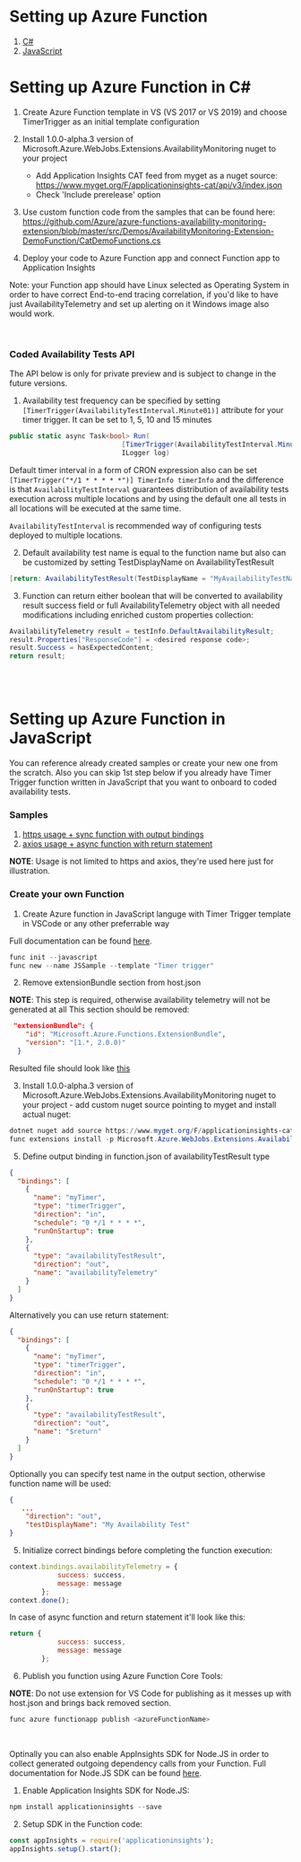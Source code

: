 # Setting up Azure Function

1. [C#](#Setting%20up%20Azure%20Function%20in%20C#)
2. [JavaScript](#Setting%20up%20Azure%20Function%20in%20JavaScript)


# Setting up Azure Function in C#

1) Create Azure Function template in VS (VS 2017 or VS 2019) and choose TimerTrigger as an initial template configuration

2) Install 1.0.0-alpha.3 version of Microsoft.Azure.WebJobs.Extensions.AvailabilityMonitoring nuget to your project
    - Add Application Insights CAT feed from myget as a nuget source:
    https://www.myget.org/F/applicationinsights-cat/api/v3/index.json 
    - Check 'Include prerelease' option
 

3) Use custom function code from the samples that can be found here:
https://github.com/Azure/azure-functions-availability-monitoring-extension/blob/master/src/Demos/AvailabilityMonitoring-Extension-DemoFunction/CatDemoFunctions.cs

4) Deploy your code to Azure Function app and connect Function app to Application Insights 

 Note: your Function app should have Linux selected as Operating System in order to have correct End-to-end tracing correlation, if you'd like to have just AvailabilityTelemetry and set up alerting on it Windows image also would work.


<br>

### Coded Availability Tests API

The API below is only for private preview and is subject to change in the future versions.

 
1) Availability test frequency can be specified by setting `[TimerTrigger(AvailabilityTestInterval.Minute01)]` attribute for your timer trigger. It can be set to 1, 5, 10 and 15 minutes

``` csharp
public static async Task<bool> Run(
                            [TimerTrigger(AvailabilityTestInterval.Minute01)] TimerInfo notUsed,
                            ILogger log)
```

Default timer interval in a form of CRON expression also can be set `[TimerTrigger("*/1 * * * * *")] TimerInfo timerInfo` and the difference is that `AvailabilityTestInterval` guarantees distribution of availability tests execution across multiple locations and by using the default one all tests in all locations will be executed at the same time.

`AvailabilityTestInterval` is recommended way of configuring tests deployed to multiple locations.

2) Default availability test name is equal to the function name but also can be customized by setting TestDisplayName on AvailabilityTestResult

``` csharp
[return: AvailabilityTestResult(TestDisplayName = "MyAvailabilityTestName")]

```
 
3) Function can return either boolean that will be converted to availability result success field or full AvailabilityTelemetry object with all needed modifications including enriched custom properties collection:

 ``` csharp
AvailabilityTelemetry result = testInfo.DefaultAvailabilityResult;
result.Properties["ResponseCode"] = <desired response code>;
result.Success = hasExpectedContent;
return result;
 ```


<br><br>

# Setting up Azure Function in JavaScript

You can reference already created samples or create your new one from the scratch. Also you can skip 1st step below if you already have Timer Trigger function written in JavaScript that you want to onboard to coded availability tests.

### Samples

1) [https usage + sync function with output bindings](https://github.com/Azure/azure-functions-availability-monitoring-extension/tree/master/src/Demos/JavaScript-Monitoring-Samples/JavaScript-OutputBindings)
2) [axios usage + async function with return statement](https://github.com/Azure/azure-functions-availability-monitoring-extension/tree/master/src/Demos/JavaScript-Monitoring-Samples/JavaScript-ReturnSample)

**NOTE**: Usage is not limited to https and axios, they're used here just for illustration.

### Create your own Function

1) Create Azure function in JavaScript languge with Timer Trigger template in VSCode or any other preferrable way

Full documentation can be found [here](https://docs.microsoft.com/azure/azure-functions/functions-create-first-azure-function-azure-cli?tabs=bash%2Cbrowser&pivots=programming-language-javascript).

``` powershell
func init --javascript
func new --name JSSample --template "Timer trigger"
```


2) Remove extensionBundle section from host.json 

**NOTE**: This step is required, otherwise availability telemetry will not be generated at all
This section should be removed:

``` json
 "extensionBundle": {
    "id": "Microsoft.Azure.Functions.ExtensionBundle",
    "version": "[1.*, 2.0.0)"
  }
```

Resulted file should look like [this](https://github.com/Azure/azure-functions-availability-monitoring-extension/tree/master/src/Demos/JavaScript-Monitoring-Samples/host.json)

3) Install 1.0.0-alpha.3 version of Microsoft.Azure.WebJobs.Extensions.AvailabilityMonitoring nuget to your project - add custom nuget source pointing to myget and install actual nuget:

``` powershell
dotnet nuget add source https://www.myget.org/F/applicationinsights-cat/api/v3/index.json -n myget-appinsights
func extensions install -p Microsoft.Azure.WebJobs.Extensions.AvailabilityMonitoring -v 1.0.0-alpha.3
```

5) Define output binding in function.json of availabilityTestResult type

``` json
{
  "bindings": [
    {
      "name": "myTimer",
      "type": "timerTrigger",
      "direction": "in",
      "schedule": "0 */1 * * * *",
      "runOnStartup": true
    },
    {
      "type": "availabilityTestResult",
      "direction": "out",
      "name": "availabilityTelemetry"
    }
  ]
}
```

Alternatively you can use return statement:

``` json
{
  "bindings": [
    {
      "name": "myTimer",
      "type": "timerTrigger",
      "direction": "in",
      "schedule": "0 */1 * * * *",
      "runOnStartup": true
    },
    {
      "type": "availabilityTestResult",
      "direction": "out",
      "name": "$return"
    }
  ]
}
```


Optionally you can specify test name in the output section, otherwise function name will be used:

``` json
{
   ...
    "direction": "out",
    "testDisplayName": "My Availability Test"
}
```


5) Initialize correct bindings before completing the function execution:

``` javascript
context.bindings.availabilityTelemetry = {
            success: success,
            message: message
        };
context.done();
```

In case of async function and return statement it'll look like this:

``` javascript
return {
            success: success,
            message: message
        };
```

6) Publish you function using Azure Function Core Tools:

**NOTE**: Do not use extension for VS Code for publishing as it messes up with host.json and brings back removed section.

``` powershell
func azure functionapp publish <azureFunctionName>
```

<br>

Optinally you can also enable AppInsights SDK for Node.JS in order to collect generated outgoing dependency calls from your Function.
Full documentation for Node.JS SDK can be found [here](https://github.com/microsoft/ApplicationInsights-node.js/blob/develop/README.md).

1) Enable Application Insights SDK for Node.JS:

``` powershell
npm install applicationinsights --save
```

2) Setup SDK in the Function code:

``` javascript
const appInsights = require('applicationinsights');
appInsights.setup().start();
```